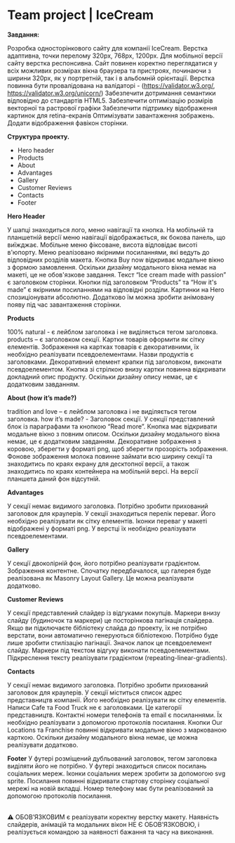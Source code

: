 <h1>Team project | IceCream</h1>


<b>Завдання:</b>

Розробка односторінкового сайту для компанії IceCream.
Верстка адаптивна, точки перелому 320px, 768px, 1200px. Для мобільної версії сайту верстка респонсивна. Сайт повинен коректно переглядатися у всіх можливих розмірах вікна браузера та пристроях, починаючи з ширини 320px, як у портретній, так і в альбомній орієнтації.
Верстка повинна бути провалідована на валідаторі - (https://validator.w3.org/, https://validator.w3.org/unicorn/)
Забезпечити дотримання семантики відповідно до стандартів HTML5.
Забезпечити оптимізацію розмірів векторної та растрової графіки
Забезпечити підтримку відображення картинок для retina-екранів
Оптимізувати завантаження зображень.
Додати відображення фавікон сторінки.


<b>Структура проекту.</b>

- Hero header
- Products
- About
- Advantages
- Gallery
- Customer Reviews
- Contacts
- Footer


<b>Hero Header</b>

У шапці знаходиться лого, меню навігації та кнопка. На мобільній та планшетній версії меню навігації відображається, як бокова панель, що виїжджає. Мобільне меню фіксоване, висота відповідає висоті в'юпорту.
Меню реалізовано якірними посиланнями, які ведуть до відповідних розділів макета.
Кнопка Buy now відкриває модальне вікно з формою замовлення. Оскільки дизайну модального вікна немає на макеті, це не обов'язкове завдання.
Текст “Ice cream made with passion” є заголовком сторінки.
Кнопки під заголовком “Products” та “How it's made” є якірними посиланнями на відповідні розділи.
Картинки на Hero спозиціонувати абсолютно. Додатково їм можна зробити анімовану появу під час завантаження сторінки.


<b>Products</b>

100% natural - є лейблом заголовка і не виділяється тегом заголовка.
products – є заголовком секції.
Картки товарів оформити як сітку елементів.
Зображення на картках товарів є декоративними, їх необхідно реалізувати псевдоелементами.
Назви продуктів є заголовками.
Декоративний елемент крапки під заголовком, виконати псевдоелементом.
Кнопка зі стрілкою внизу картки повинна відкривати докладний опис продукту. Оскільки дизайну опису немає, це є додатковим завданням.


<b>About (how it’s made?)</b>

tradition and love – є лейблом заголовка і не виділяється тегом заголовка.
how it’s made? - Заголовок секції.
У секції представлений блок із параграфами та кнопкою “Read more”. Кнопка має відкривати модальне вікно з повним описом. Оскільки дизайну модального вікна немає, це є додатковим завданням.
Декоративне зображення з коровою, зберегти у форматі png, щоб зберегти прозорість зображення.
Фонове зображення молока повинне займати всю ширину секції та знаходитись по краях екрану для десктопної версії, а також знаходитись по краях контейнера на мобільній версі. На версії планшета даний фон відсутній.

<b>Advantages</b>

У секції немає видимого заголовка. Потрібно зробити прихований заголовок для краулерів.
У секції знаходиться перелік переваг. Його необхідно реалізувати як сітку елементів.
Іконки переваг у макеті відображені у форматі png. У верстці їх необхідно реалізувати псевдоелементами.


<b>Gallery</b>

У секції двоколірній фон, його потрібно реалізувати градієнтом. Зображення контентне.
Спочатку передбачалося, що галерея буде реалізована як Masonry Layout Gallery. Це можна реалізувати додатково.


<b>Customer Reviews</b>

У секції представлений слайдер із відгуками покупців.
Маркери внизу слайду (будиночок та маркери) це посторінкова пагінація слайдера. Якщо ви підключаєте бібліотеку слайда до проекту, їх не потрібно верстати, вони автоматично генеруються бібліотекою. Потрібно буде лише зробити стилізацію пагінації.
Значок лапок це псевдоелемент слайду.
Маркери під текстом відгуку виконати псевдоелементами.
Підкреслення тексту реалізувати градієнтом (repeating-linear-gradients).


<b>Contacts</b>

У секції немає видимого заголовка. Потрібно зробити прихований заголовок для краулерів.
У секції міститься список адрес представництв компанії. Його необхідно реалізувати як сітку елементів.
Написи Cafe та Food Truck не є заголовками. Це категорії представництв.
Контактні номери телефонів та email є посиланнями. Їх необхідно реалізувати з допомогою протоколів посилання.
Кнопки Our Locations та Franchise повинні відкривати модальне вікно з маркованою карткою. Оскільки дизайну модального вікна немає, це можна реалізувати додатково.


<b>Footer</b>
У футері розміщений дубльований заголовок, тегом заголовка виділяти його не потрібно.
У футері знаходиться список посилань соціальних мереж.
Іконки соціальних мереж зробити за допомогою svg sprite.
Посилання повинні відкривати стартову сторінку соціальної мережі на новій вкладці.
Номер телефону має бути реалізований за допомогою протоколів посилання.


<br>
⚠️ ОБОВ’ЯЗКОВИМ є реалізувати коректну верстку макету.
Наявність слайдерів, анімацій та модальних вікон НЕ Є ОБОВ’ЯЗКОВОЮ, і реалізується командою за наявності бажання та часу на виконання.
